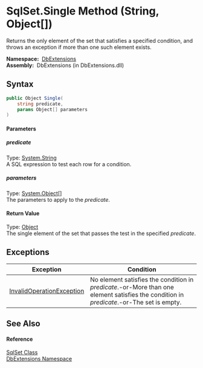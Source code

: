 SqlSet.Single Method (String, Object[])
=======================================
Returns the only element of the set that satisfies a specified condition, and throws an exception if more than one such element exists.

  **Namespace:**  [DbExtensions][1]  
  **Assembly:**  DbExtensions (in DbExtensions.dll)

Syntax
------

```csharp
public Object Single(
	string predicate,
	params Object[] parameters
)
```

#### Parameters

##### *predicate*
Type: [System.String][2]  
A SQL expression to test each row for a condition.

##### *parameters*
Type: [System.Object][3][]  
The parameters to apply to the *predicate*.

#### Return Value
Type: [Object][3]  
The single element of the set that passes the test in the specified *predicate*.

Exceptions
----------

Exception                      | Condition                                                                                                                                
------------------------------ | ---------------------------------------------------------------------------------------------------------------------------------------- 
[InvalidOperationException][4] | No element satisfies the condition in *predicate*.-or-More than one element satisfies the condition in *predicate*.-or-The set is empty. 


See Also
--------

#### Reference
[SqlSet Class][5]  
[DbExtensions Namespace][1]  

[1]: ../README.md
[2]: http://msdn.microsoft.com/en-us/library/s1wwdcbf
[3]: http://msdn.microsoft.com/en-us/library/e5kfa45b
[4]: http://msdn.microsoft.com/en-us/library/2asft85a
[5]: README.md